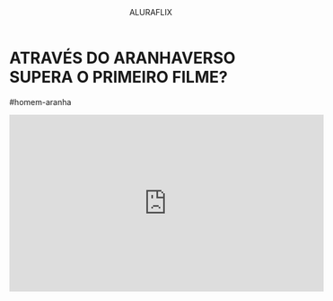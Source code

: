 <html>
<head>
    <link rel="stylessheet" href="styles.css" />
    <title>Aluraflix</title>
</head>

<body>
    
 <header>ALURAFLIX</header>

 <div>
<h1>ATRAVÉS DO ARANHAVERSO SUPERA O PRIMEIRO FILME?</h1>
<p>#homem-aranha</p>
</div>


<div>
    <iframe width="560" height="315" src="https://www.youtube.com/embed/gt_fAE1Eg2Q?si=EEv-tsY_b1B2OwKE" title="YouTube video player" frameborder="0" allow="accelerometer; autoplay; clipboard-write; encrypted-media; gyroscope; picture-in-picture; web-share" referrerpolicy="strict-origin-when-cross-origin" allowfullscreen></iframe>
</div>

</body>



</html>